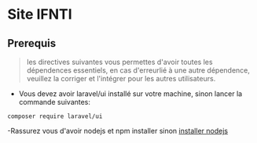 # Site IFNTI 
## Prerequis 

>les directives suivantes vous permettes d'avoir toutes les dépendences essentiels, en cas d'erreurlié à une autre dépendence, veuillez la corriger et l'intégrer pour les autres utilisateurs.
- Vous devez avoir laravel/ui installé sur votre machine, sinon lancer la commande suivantes:
```
composer require laravel/ui
```
-Rassurez vous d'avoir nodejs et npm installer sinon [installer nodejs](https://github.com/nodejs/help/wiki/Installation)
